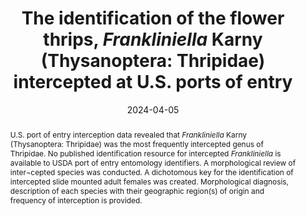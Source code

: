 ---
title: 'The identification of the flower thrips, <i>Frankliniella</i> Karny (Thysanoptera: Thripidae) intercepted at U.S. ports of entry'
date: '2024-04-05'
doi: ''
journal: Insecta Mundi
issue: '1039'
pagination: '1-64'
zoobank: 'urn:lsid:zoobank.org:pub:403B362E-9A7F-4385-A0F1-9DB87FE09AD2'

authors:
  - first_name: 'Thomas L.' 
    last_name: 'Skarlinsky II'
    affiliation: 'USDA, APHIS, PPQ, Miami Plant Inspection Station, 6302 NW 36th Street, Miami, Florida, USA, 33166'
    email: 'Thomas.L.Skarlinsky@usda.gov'
    orcid: ''

download: 'https://drive.google.com/file/d/1JzUVqwz0vMGlt8ZZxHGP0M_SY_ocZdUa'

supplementary: ''

keywords:
  - Taxonomy
  - key
  - regulatory
  - cryptic species

categories:
  - Thysanoptera
  - Thripidae

references:
  - authors: Bedoya CA, Dreisigacker S, Hearne S, Franco J, Mir C, Prasanna BM, Taba S, Charcosset A, Warburton ML.
    year: 2017
    title: 'Genetic diversity and population structure of native maize populations in Latin America and the Caribbean. PLoS ONE 12(4)'
    pages: e0173488
    doi: 
    url: 
    access: 

  - authors: Etienne J, Ryckewaert P, Michel B.
    year: 2015
    title: 'Thrips (Insecta: Thysanoptera of Guadeloupe and Martinique: Updated checklist with new information on their ecology and natural enemies. Florida Entomologist 98'
    pages: 298–304
    doi: 
    url: 
    access: 

  - authors: Gikonyo NW, Niassy S, Moritz GB, Khamis FM, Magiri E, Subramanian S.
    year: 2017
    title: 'Resolving the taxonomic status of <i>Frankliniella schultzei </i>(Thysanoptera: Thripidae) colour forms in Kenya—a morphological-, biological-, molecular-and ecological-based approach. International Journal of Tropical Insect Science 37'
    pages: 57–70
    doi: 
    url: 
    access: 

  - authors: Gunawardana DN, Li D, Masumoto M, Mound LA, O'Donnell CA, Skarlinsky TL.
    year: 2017
    title: 'Resolving the confused identity of Frankliniella panamensis (Thysanoptera: Thripidae). Zootaxa 4323(1)'
    pages: 125–131
    doi: 
    url: 
    access: 

  - authors: Hereward J, Hutchinson JA, McCulloch GA, Silva R, Walter GH.
    year: 2017
    title: 'Divergence among generalist herbivores: the <i>Frankliniella schultzei </i>species complex in Australia (Thysanoptera: Thripidae). Arthropod-Plant Interactions 11'
    pages: 875
    doi: 
    url: 
    access: 

  - authors: Hood JD.
    year: 1914
    title: 'On the proper generic names of certain Thysanoptera of economic importance. Proceedings of the Entomological Society of Washington 16'
    pages: 34–44
    doi: 
    url: 
    access: 

  - authors: Hood JD.
    year: 1925
    title: 'New species of <i>Frankliniella </i>(Thysanoptera). Bulletin of the Brooklyn Entomological Society 20'
    pages: 71–83
    doi: 
    url: 
    access: 

  - authors: Karny H.
    year: 1910
    title: 'Neue Thysanopteren der Wiener Gegend. Mitteilungen des Naturwissenschaftlichen Vereins an der Universität Wien 8'
    pages: 41–57
    doi: 
    url: 
    access: 

  - authors: Lima EFB, Miyasato EA.
    year: 2017
    title: 'The <i>Frankliniella </i>fauna of Brazil: additions and updated key to species (Thysanoptera: Thripidae). Zootaxa 4323'
    pages: 391–402
    doi: 
    url: 
    access: 

  - authors: Monzon LI, Orozco MT, de Borbon, CM.
    year: 2009
    title: 'Trips (<i>Frankliniella brevicaulis </i>Hood) de las erupciones del fruto de banano (<i>Musa acuminata </i>Colla) en la provincial de Formosa, Argentina. Revista de la Facultad de Ciencias Agrarias 41(2)'
    pages: 59–71
    doi: 
    url: 
    access: 

  - authors: Mound LA.
    year: 1968
    title: 'A review of R.S. Bagnall’s Thysanoptera collections. Bulletin of the British Museum (Natural History) Entomology Supplement 11'
    pages: 1–181
    doi: 
    url: 
    access: 

  - authors: Mound LA.
    year: 2013
    title: 'Homologies and host-plant specificity: recurrent problems in the study of thrips. Florida Entomologist 96'
    pages: 318–322
    doi: 
    url: 
    access: 

  - authors: Mound LA, Marullo R.
    year: 1996
    title: 'The thrips of Central and South America: An introduction. Memoirs on entomology, international vol. 6. Associated Publishers; Gainesville, FL'
    pages: 487 p
    doi: 
    url: 
    access: 

  - authors: Mound LA, Nakahara S.
    year: 1993
    title: 'The genus <i>Frankliniella </i>(Thysanoptera: Thripidae): character assessment at generic and specific levels. Zoology, Journal of Pure and Applied Biology 4'
    pages: 287–295
    doi: 
    url: 
    access: 

  - authors: Priesner H.
    year: 1933
    title: 'Neue exotische Thysanopteren. Stylops 2'
    pages: 145–156
    doi: 
    url: 
    access: 

  - authors: Retana-Salazar AP, Mound LA.
    year: 1995
    title: 'Thrips of the <i>Frankliniella </i>minuta group (Insecta: Thysanoptera) in Costa Rican Asteraceae flowers. Revista de Biología Tropical 42'
    pages: 639–648
    doi: 
    url: 
    access: 

  - authors: Sakimura K.
    year: 1972
    title: '<i>Frankliniella invasor</i>, new species, and notes on <i>F. gardeniae </i>and the <i>Frankliniella </i>spp. in Hawaii (Thysanoptera: Thripidae). Proceedings, Hawaiian Entomological Society 21'
    pages: 263–270
    doi: 
    url: 
    access: 

  - authors: Sakimura K.
    year: 1986
    title: 'Thrips in and around the coconut plantations in Jamaica, with a few taxonomical notes (Thysanoptera). Florida Entomologist 69'
    pages: 348–363
    doi: 
    url: 
    access: 

  - authors: Sakimura K, O’Neill K.
    year: 1979
    title: '<i>Frankliniella</i>, redefinition of genus and revision of <i>minuta </i>group species (Thysanoptera: Thripidae). US Department of Agriculture Technical Bulletin 1572'
    pages: 1–49
    doi: 
    url: 
    access: 

  - authors: Skarlinsky TL, Rugman–Jones P.
    year: 2023
    title: 'A preliminary review of the flower thrips <i>Frankliniella </i>Karny (Thysanoptera: Thripidae) with taxonomic updates and description of five new species. Proceedings of the Entomological Society of Washington. 124'
    pages: 814–844
    doi: 
    url: 
    access: 

  - authors: ThripsWiki.
    year: 2023
    title: 'ThripsWiki—Providing Information on the World’s Thrips.'
    pages: 
    doi: 
    url: http://thrips.info/wiki/
    access: (Last accessed October 2023.)

  - authors: Tyagi K, Kumar V, Singha D, Chandra K, Laskar BA, Kundu S, Chakraborty R, Chatterjee S.
    year: 2017
    title: 'DNA barcoding studies on thrips in India: cryptic species and species complexes. Scientific Reports 7'
    pages: 4898
    doi: 
    url: 
    access: 

  - authors: Wang Z, Mound L, Tong, X.
    year: 2019
    title: 'Phylogenetic relationships within the <i>Frankliniella </i>genus–group based on morphology, with a revision of <i>Iridothrips </i>(Thysanoptera, Thripidae). Zootaxa 4651'
    pages: 141–154
    doi: 
    url: 
    access: 

abstract: 'U.S. port of entry interception data revealed that <i>Frankliniella </i>Karny (Thysanoptera: Thripidae) was the most frequently intercepted genus of Thripidae. No published identification resource for intercepted <i>Frankliniella </i>is available to USDA port of entry entomology identifiers. A morphological review of inter¬cepted species was conducted. A dichotomous key for the identification of intercepted slide mounted adult females was created. Morphological diagnosis, description of each species with their geographic region(s) of origin and frequency of interception is provided.'

---